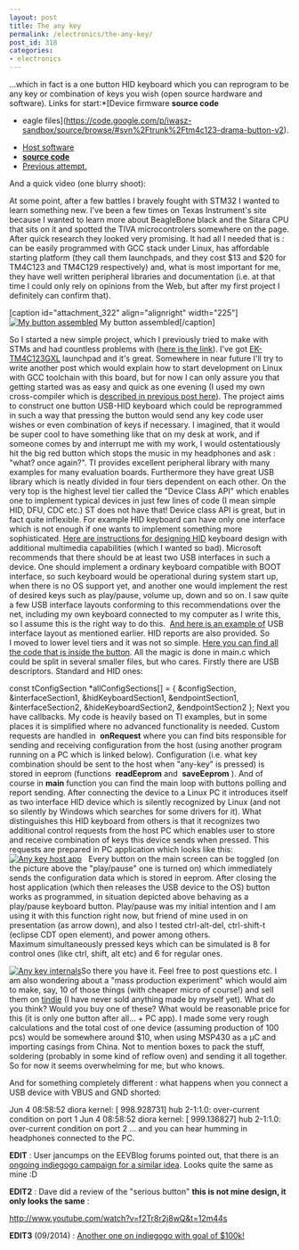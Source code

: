 ```yaml
---
layout: post
title: The any key
permalink: /electronics/the-any-key/
post_id: 318
categories: 
- electronics
---
```


...which in fact is a one button HID keyboard which you can reprogram to be any key or combination of keys you wish (open source hardware and software). Links for start:*[Device firmware 
**source code**
 + eagle files](https://code.google.com/p/iwasz-sandbox/source/browse/#svn%2Ftrunk%2Ftm4c123-drama-button-v2).

	
* [Host software](https://code.google.com/p/iwasz-sandbox/source/browse/#svn%2Ftrunk%2Fany-key-host-app)              
* **[source code](https://code.google.com/p/iwasz-sandbox/source/browse/#svn%2Ftrunk%2Ftm4c123-drama-button-v2)**
* [Previous attempt.](http://www.iwasz.pl/electronics/a-chaotic-post-on-hid-keyboard-stm32f407-success-stm32f105-fail/)
 
And a quick video (one blurry shoot):

<!-- http://youtu.be/CeLo8d0pDmI -->

At some point, after a few battles I bravely fought with STM32 I wanted to learn something new. I've been a few times on Texas Instrument's site because I wanted to learn more about BeagleBone black and the Sitara CPU that sits on it and spotted the TIVA microcontrolers somewhere on the page. After quick research they looked very promising. It had all I needed that is : can be easily programmed with GCC stack under Linux, has affordable starting platform (they call them launchpads, and they cost $13 and $20 for TM4C123 and TM4C129 respectively) and, what is most important for me, they have well written peripheral libraries and documentation (i.e. at that time I could only rely on opinions from the Web, but after my first project I definitely can confirm that).

[caption id="attachment_322" align="alignright" width="225"]
[![My button assembled](http://www.iwasz.pl/wp-content/uploads/2014/06/IMG_20140603_012851-225x300.jpg)](http://www.iwasz.pl/wp-content/uploads/2014/06/IMG_20140603_012851.jpg) My button assembled[/caption]

So I started a new simple project, which I previously tried to make with STMs and had countless problems with ([here is the link](http://www.iwasz.pl/electronics/a-chaotic-post-on-hid-keyboard-stm32f407-success-stm32f105-fail/)). I've got 
[EK-TM4C123GXL](http://www.ti.com/tool/ek-tm4c123gxl) launchpad and it's great. Somewhere in near future I'll try to write another post which would explain how to start development on Linux with GCC toolchain with this board, but for now I can only assure you that getting started was as easy and quick as one evening (I used my own cross-compiler which is 
[described in previous post here](http://www.iwasz.pl/electronics/toolchain-for-cortex-m4/)). The project aims to construct one button USB-HID keyboard which could be reprogrammed in such a way that pressing the button would send any key code user wishes or even combination of keys if necessary. I imagined, that it would be super cool to have something like that on my desk at work, and if someone comes by and interrupt me with my work, I would ostentatiously hit the big red button which stops the music in my headphones and ask : "what? once again?". TI provides excellent peripheral library with many examples for many evaluation boards. Furthermore they have great USB library which is neatly divided in four tiers dependent on each other. On the very top is the highest level tier called the "Device Class API" which enables one to implement typical devices in just few lines of code (I mean simple HID, DFU, CDC etc.) ST does not have that! Device class API is great, but in fact quite inflexible. For example HID keyboard can have only one interface which is not enough if one wants to implement something more sophisticated. 
[Here are instructions for designing HID](https://www.microsoft.com/china/whdc/archive/w2kbd.mspx) keyboard design with additional multimedia capabilities (which I wanted so bad). Microsoft recommends that there should be at least two USB interfaces in such a device. One should implement a ordinary keyboard compatible with BOOT interface, so such keyboard would be operational during system start up, when there is no OS support yet, and another one would implement the rest of desired keys such as play/pause, volume up, down and so on. I saw quite a few USB interface layouts conforming to this recommendations over the net, including my own keyboard connected to my computer as I write this, so I assume this is the right way to do this. 
[And here is an example of](http://www.usblyzer.com/reports/usb-properties/usb-keyboard.html) USB interface layout as mentioned earlier. HID reports are also provided. So I moved to lower level tiers and it was not so simple. 
[Here you can find all the code that is inside the button](https://code.google.com/p/iwasz-sandbox/source/browse/#svn%2Ftrunk%2Ftm4c123-drama-button-v2). All the magic is done in main.c which could be split in several smaller files, but who cares. Firstly there are USB descriptors. Standard and HID ones:

const tConfigSection *allConfigSections[] = {
        &configSection,
        &interfaceSection1,
        &hidKeyboardSection1,
        &endpointSection1,
        &interfaceSection2,
        &hideKeyboardSection2,
        &endpointSection2
};
Next you have callbacks. My code is heavily based on TI examples, but in some places it is simplified where no advanced functionality is needed. Custom requests are handled in 
**onRequest**
where you can find bits responsible for sending and receiving configuration from the host (using another program running on a PC which is linked below). Configuration (i.e. what key combination should be sent to the host when "any-key" is pressed) is stored in eeprom (functions 
**readEeprom**
 and 
**saveEeprom**
). And of course in 
**main**
 function you can find the main loop with buttons polling and report sending. After connecting the device to a Linux PC it introduces itself as two interface HID device which is silently recognized by Linux (and not so silently by Windows which searches for some drivers for it). What distinguishes this HID keyboard from others is that it recognizes two additional control requests from the host PC which enables user to store and receive combination of keys this device sends when pressed. This requests are prepared in PC application which looks like this: 
[![Any key host app](http://www.iwasz.pl/wp-content/uploads/2014/06/904881400189746306-300x109.png)](http://www.iwasz.pl/wp-content/uploads/2014/06/904881400189746306.png)   Every button on the main screen can be toggled (on the picture above the "play/pause" one is turned on) which immediately sends the configuration data which is stored in eeprom. After closing the host application (which then releases the USB device to the OS) button works as programmed, in situation depicted above behaving as a play/pause keyboard button. Play/pause was my initial intention and I am using it with this function right now, but friend of mine used in on presentation (as arrow down), and also I tested ctrl-alt-del, ctrl-shift-t (eclipse CDT open element), and power among others. Maximum simultaneously pressed keys which can be simulated is 8 for control ones (like ctrl, shift, alt etc) and 6 for regular ones.


[![Any key internals](http://www.iwasz.pl/wp-content/uploads/2014/06/IMG_20140609_234756-300x225.jpg)](http://www.iwasz.pl/wp-content/uploads/2014/06/IMG_20140609_234756.jpg)So there you have it. Feel free to post questions etc. I am also wondering about a "mass production experiment" which would aim to make, say, 10 of those things (with cheaper micro of course!) and sell them on 
[tindie](https://www.tindie.com/) (I have never sold anything made by myself yet). What do you think? Would you buy one of these? What would be reasonable price for this (it is only one button after all... + PC app). I made some very rough calculations and the total cost of one device (assuming production of 100 pcs) would be somewhere around $10, when using MSP430 as a µC and importing casings from China. Not to mention boxes to pack the stuff, soldering (probably in some kind of reflow oven) and sending it all together. So for now it seems overwhelming for me, but who knows.

And for something completely different : what happens when you connect a USB device with VBUS and GND shorted:

Jun  4 08:58:52 diora kernel: [  998.928731] hub 2-1:1.0: over-current condition on port 1
Jun  4 08:58:52 diora kernel: [  999.136827] hub 2-1:1.0: over-current condition on port 2
... and you can hear humming in headphones connected to the PC.

**EDIT**
 : User jancumps on the EEVBlog forums pointed out, that there is an 
[ongoing indiegogo campaign for a similar idea](https://www.indiegogo.com/projects/very-serious-button). Looks quite the same as mine :D


**EDIT2**
 : Dave did a review of the "serious button" 
**this is not mine design, it only looks the same**
:

http://www.youtube.com/watch?v=f2Tr8r2j8wQ&t=12m44s


**EDIT3**
 (09/2014) : 
[Another one on indiegogo with goal of $100k!](https://www.indiegogo.com/projects/bttn/x/7931932)